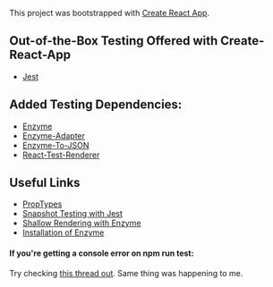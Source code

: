 This project was bootstrapped with [Create React App](https://github.com/facebookincubator/create-react-app).

## Out-of-the-Box Testing Offered with Create-React-App

* [Jest](https://facebook.github.io/jest/)

## Added Testing Dependencies:

* [Enzyme](https://github.com/airbnb/enzyme)
* [Enzyme-Adapter](https://www.npmjs.com/package/enzyme-adapter-react-15)
* [Enzyme-To-JSON](https://www.npmjs.com/package/enzyme-to-json)
* [React-Test-Renderer](https://www.npmjs.com/package/react-test-renderer)

## Useful Links

* [PropTypes](https://reactjs.org/docs/typechecking-with-proptypes.html)
* [Snapshot Testing with Jest](https://facebook.github.io/jest/docs/en/snapshot-testing.html#content)
* [Shallow Rendering with Enzyme](http://airbnb.io/enzyme/docs/api/shallow.html)
* [Installation of Enzyme](http://airbnb.io/enzyme/docs/installation/)

#### If you're getting a console error on npm run test:

Try checking [this thread out](https://github.com/react-boilerplate/react-boilerplate/issues/1491).
Same thing was happening to me.
